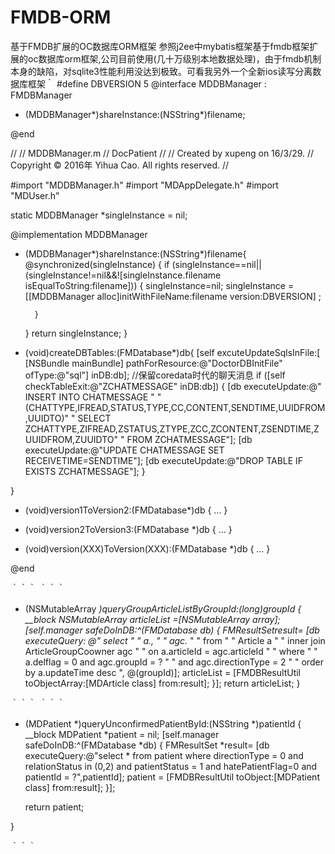 # FMDB-ORM
基于FMDB扩展的OC数据库ORM框架
参照j2ee中mybatis框架基于fmdb框架扩展的oc数据库orm框架,公司目前使用(几十万级别本地数据处理)，由于fmdb机制本身的缺陷，对sqlite3性能利用没达到极致。可看我另外一个全新ios读写分离数据库框架｀
#define DBVERSION 5
@interface MDDBManager : FMDBManager
+ (MDDBManager*)shareInstance:(NSString*)filename;

@end


//
//  MDDBManager.m
//  DocPatient
//
//  Created by xupeng on 16/3/29.
//  Copyright © 2016年 Yihua Cao. All rights reserved.
//

#import "MDDBManager.h"
#import "MDAppDelegate.h"
#import "MDUser.h"

static MDDBManager *singleInstance = nil;

@implementation MDDBManager
+ (MDDBManager*)shareInstance:(NSString*)filename{
    @synchronized(singleInstance) {
        if (singleInstance==nil||(singleInstance!=nil&&![singleInstance.filename isEqualToString:filename])) {
            singleInstance=nil;
            singleInstance =[[MDDBManager alloc]initWithFileName:filename version:DBVERSION] ;
            
        }
    }
    return singleInstance;
}
- (void)createDBTables:(FMDatabase*)db{
    [self excuteUpdateSqlsInFile:[ [NSBundle mainBundle] pathForResource:@"DoctorDBInitFile"  ofType:@"sql"] inDB:db];
    //保留coredata时代的聊天消息
    if ([self checkTableExit:@"ZCHATMESSAGE" inDB:db]) {
        [db executeUpdate:@"  INSERT INTO CHATMESSAGE "
         " (CHATTYPE,IFREAD,STATUS,TYPE,CC,CONTENT,SENDTIME,UUIDFROM,UUIDTO)"
         " SELECT ZCHATTYPE,ZIFREAD,ZSTATUS,ZTYPE,ZCC,ZCONTENT,ZSENDTIME,ZUUIDFROM,ZUUIDTO"
         " FROM ZCHATMESSAGE"];
        [db executeUpdate:@"UPDATE CHATMESSAGE SET RECEIVETIME=SENDTIME"];
        [db executeUpdate:@"DROP TABLE IF EXISTS  ZCHATMESSAGE"];
    }

}

- (void)version1ToVersion2:(FMDatabase*)db
{
    ...
}

- (void)version2ToVersion3:(FMDatabase *)db
{
    ...
}

- (void)version(XXX)ToVersion(XXX):(FMDatabase *)db
{
    ...
}


@end


｀｀｀
｀｀｀
- (NSMutableArray *)queryGroupArticleListByGroupId:(long)groupId
{
    __block NSMutableArray *articleList =[NSMutableArray array];
    [self.manager safeDoInDB:^(FMDatabase *db) {
        FMResultSet*result=  [db executeQuery:
                             @" select "
                              "     a.*, "
                              "     agc.* "
                              " from "
                              "    Article a "
                              " inner join ArticleGroupCoowner agc "
                              "    on a.articleId = agc.articleId "
                              " where "
                              "     a.delflag = 0 and agc.groupId = ? "
                              "     and agc.directionType = 2 "
                              " order by a.updateTime desc ", @(groupId)];
        articleList = [FMDBResultUtil toObjectArray:[MDArticle class] from:result];
    }];
    return articleList;
}

｀｀｀
｀｀｀
- (MDPatient *)queryUnconfirmedPatientById:(NSString *)patientId
{
    __block MDPatient *patient = nil;
    [self.manager safeDoInDB:^(FMDatabase *db) {
        FMResultSet *result= [db executeQuery:@"select * from patient where directionType = 0 and relationStatus in (0,2) and patientStatus = 1 and hatePatientFlag=0 and patientId = ?",patientId];
        patient = [FMDBResultUtil toObject:[MDPatient class] from:result];
    }];
    
    return patient;
    
}

｀｀｀
